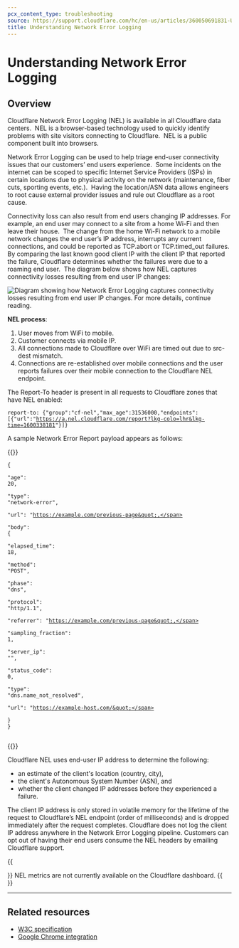 ```yaml
---
pcx_content_type: troubleshooting
source: https://support.cloudflare.com/hc/en-us/articles/360050691831-Understanding-Network-Error-Logging
title: Understanding Network Error Logging
---
```


# Understanding Network Error Logging



## Overview

Cloudflare Network Error Logging (NEL) is available in all Cloudflare data centers.  NEL is a browser-based technology used to quickly identify problems with site visitors connecting to Cloudflare.  NEL is a public component built into browsers.   

Network Error Logging can be used to help triage end-user connectivity issues that our customers’ end users experience.  Some incidents on the internet can be scoped to specific Internet Service Providers (ISPs) in certain locations due to physical activity on the network (maintenance, fiber cuts, sporting events, etc.).  Having the location/ASN data allows engineers to root cause external provider issues and rule out Cloudflare as a root cause.

Connectivity loss can also result from end users changing IP addresses. For example, an end user may connect to a site from a home Wi-Fi and then leave their house.  The change from the home Wi-Fi network to a mobile network changes the end user’s IP address, interrupts any current connections, and could be reported as TCP.abort or TCP.timed\_out failures.  By comparing the last known good client IP with the client IP that reported the failure, Cloudflare determines whether the failures were due to a roaming end user.  The diagram below shows how NEL captures connectivity losses resulting from end user IP changes:

![Diagram showing how Network Error Logging captures connectivity losses resulting from end user IP changes. For more details, continue reading.](/support/static/pasted_image_0__1_.png)

**NEL process**:

1.  User moves from WiFi to mobile.
2.  Customer connects via mobile IP.
3.  All connections made to Cloudflare over WiFi are timed out due to src-dest mismatch.
4.  Connections are re-established over mobile connections and the user reports failures over their mobile connection to the Cloudflare NEL endpoint.

The Report-To header is present in all requests to Cloudflare zones that have NEL enabled:  

`report-to: {"group":"cf-nel","max_age":31536000,"endpoints":[{"url":"`[`https://a.nel.cloudflare.com/report?lkg-colo=lhr&lkg-time=1600338181`](https://gcp.nel.cloudflare.com/report?lkg-colo=lhr&lkg-time=1600338181&lkg-ip=1.1.1.1)`"}]}`

A sample Network Error Report payload appears as follows:


{{<raw>}}<pre class="CodeBlock CodeBlock-with-rows CodeBlock-scrolls-horizontally CodeBlock-is-light-in-light-theme CodeBlock--language-txt" language="txt"><code><span class="CodeBlock--rows"><span class="CodeBlock--rows-content"><span class="CodeBlock--row"><span class="CodeBlock--row-indicator"></span><div class="CodeBlock--row-content"><span class="CodeBlock--token-plain">{</span></div></span><span class="CodeBlock--row"><span class="CodeBlock--row-indicator"></span><div class="CodeBlock--row-content"><span class="CodeBlock--token-plain">  &quot;age&quot;: 20,</span></div></span><span class="CodeBlock--row"><span class="CodeBlock--row-indicator"></span><div class="CodeBlock--row-content"><span class="CodeBlock--token-plain">  &quot;type&quot;: &quot;network-error&quot;,</span></div></span><span class="CodeBlock--row"><span class="CodeBlock--row-indicator"></span><div class="CodeBlock--row-content"><span class="CodeBlock--token-plain">  &quot;url&quot;: &quot;https://example.com/previous-page&quot;,</span></div></span><span class="CodeBlock--row"><span class="CodeBlock--row-indicator"></span><div class="CodeBlock--row-content"><span class="CodeBlock--token-plain">  &quot;body&quot;: {</span></div></span><span class="CodeBlock--row"><span class="CodeBlock--row-indicator"></span><div class="CodeBlock--row-content"><span class="CodeBlock--token-plain">    &quot;elapsed_time&quot;: 18,</span></div></span><span class="CodeBlock--row"><span class="CodeBlock--row-indicator"></span><div class="CodeBlock--row-content"><span class="CodeBlock--token-plain">    &quot;method&quot;: &quot;POST&quot;,</span></div></span><span class="CodeBlock--row"><span class="CodeBlock--row-indicator"></span><div class="CodeBlock--row-content"><span class="CodeBlock--token-plain">    &quot;phase&quot;: &quot;dns&quot;,</span></div></span><span class="CodeBlock--row"><span class="CodeBlock--row-indicator"></span><div class="CodeBlock--row-content"><span class="CodeBlock--token-plain">    &quot;protocol&quot;: &quot;http/1.1&quot;,</span></div></span><span class="CodeBlock--row"><span class="CodeBlock--row-indicator"></span><div class="CodeBlock--row-content"><span class="CodeBlock--token-plain">    &quot;referrer&quot;: &quot;https://example.com/previous-page&quot;,</span></div></span><span class="CodeBlock--row"><span class="CodeBlock--row-indicator"></span><div class="CodeBlock--row-content"><span class="CodeBlock--token-plain">    &quot;sampling_fraction&quot;: 1,</span></div></span><span class="CodeBlock--row"><span class="CodeBlock--row-indicator"></span><div class="CodeBlock--row-content"><span class="CodeBlock--token-plain">    &quot;server_ip&quot;: &quot;&quot;,</span></div></span><span class="CodeBlock--row"><span class="CodeBlock--row-indicator"></span><div class="CodeBlock--row-content"><span class="CodeBlock--token-plain">    &quot;status_code&quot;: 0,</span></div></span><span class="CodeBlock--row"><span class="CodeBlock--row-indicator"></span><div class="CodeBlock--row-content"><span class="CodeBlock--token-plain">    &quot;type&quot;: &quot;dns.name_not_resolved&quot;,</span></div></span><span class="CodeBlock--row"><span class="CodeBlock--row-indicator"></span><div class="CodeBlock--row-content"><span class="CodeBlock--token-plain">    &quot;url&quot;: &quot;https://example-host.com/&quot;</span></div></span><span class="CodeBlock--row"><span class="CodeBlock--row-indicator"></span><div class="CodeBlock--row-content"><span class="CodeBlock--token-plain">  }</span></div></span><span class="CodeBlock--row"><span class="CodeBlock--row-indicator"></span><div class="CodeBlock--row-content"><span class="CodeBlock--token-plain">}</span></div></span><span class="CodeBlock--row"><span class="CodeBlock--row-indicator"></span><div class="CodeBlock--row-content"><span class="CodeBlock--token-plain">
</span></div></span></span></span></code></pre>{{</raw>}}

Cloudflare NEL uses end-user IP address to determine the following:

-   an estimate of the client's location (country, city),
-   the client's Autonomous System Number (ASN), and
-   whether the client changed IP addresses before they experienced a failure.

The client IP address is only stored in volatile memory for the lifetime of the request to Cloudflare’s NEL endpoint (order of milliseconds) and is dropped immediately after the request completes. Cloudflare does not log the client IP address anywhere in the Network Error Logging pipeline. Customers can opt out of having their end users consume the NEL headers by emailing Cloudflare support.

{{<Aside type="note">}}
NEL metrics are not currently available on the Cloudflare dashboard.
{{</Aside>}}

___

## Related resources

-   [W3C specification](https://www.w3.org/TR/network-error-logging/)[](https://developers.google.com/web/updates/2018/09/reportingapi)
-   [Google Chrome integration](https://developers.google.com/web/updates/2018/09/reportingapi)
